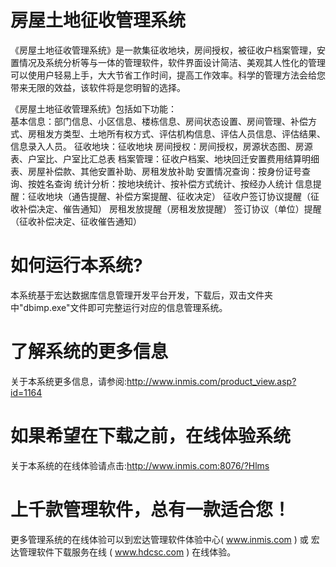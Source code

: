 # 房屋土地征收管理系统

《房屋土地征收管理系统》是一款集征收地块，房间授权，被征收户档案管理，安置情况及系统分析等与一体的管理软件，软件界面设计简洁、美观其人性化的管理可以使用户轻易上手，大大节省工作时间，提高工作效率。科学的管理方法会给您带来无限的效益，该软件将是您明智的选择。 

《房屋土地征收管理系统》包括如下功能：   
基本信息：部门信息、小区信息、楼栋信息、房间状态设置、房间管理、补偿方式、房租发方类型、土地所有权方式、评估机构信息、评估人员信息、评估结果、信息录入人员。 征收地块：征收地块 房间授权：房间授权，房源状态图、房源表、户室比、户室比汇总表 档案管理：征收户档案、地块回迁安置费用结算明细表、房屋补偿款、其他安置补助、房租发放补助 安置情况查询：按身份证号查询、按姓名查询 统计分析：按地块统计、按补偿方式统计、按经办人统计 信息提醒：征收地块（通告提醒、补偿方案提醒、征收决定） 征收户签订协议提醒（征收补偿决定、催告通知） 房租发放提醒（房租发放提醒） 签订协议（单位）提醒（征收补偿决定、征收催告通知） 

# 如何运行本系统?

本系统基于宏达数据库信息管理开发平台开发，下载后，双击文件夹中"dbimp.exe"文件即可完整运行对应的信息管理系统。

# 了解系统的更多信息

关于本系统更多信息，请参阅:http://www.inmis.com/product_view.asp?id=1164

# 如果希望在下载之前，在线体验系统

关于本系统的在线体验请点击:http://www.inmis.com:8076/?Hlms

# 上千款管理软件，总有一款适合您！

更多管理系统的在线体验可以到宏达管理软件体验中心( www.inmis.com ) 或 宏达管理软件下载服务在线 ( www.hdcsc.com ) 在线体验。

